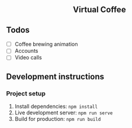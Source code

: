 <h2 align="center">Virtual Coffee</h2>

## Todos

- [ ] Coffee brewing animation
- [ ] Accounts
- [ ] Video calls

## Development instructions

### Project setup

1. Install dependencies: `npm install`
2. Live development server: `npm run serve`
3. Build for production: `npm run build`
